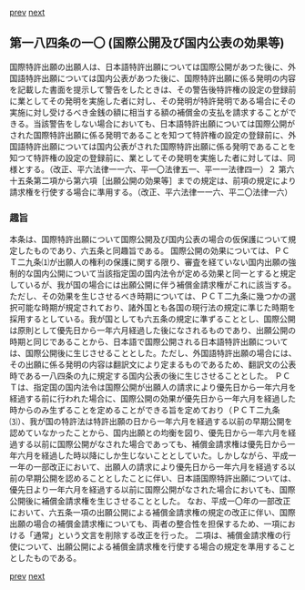 [prev](/specific/markdowns/特許法/260_Mp-Ch_9-At_184_9.md)
[next](/specific/markdowns/特許法/262_Mp-Ch_9-At_184_11.md)
## 第一八四条の一〇 (国際公開及び国内公表の効果等)
国際特許出願の出願人は、日本語特許出願については国際公開があつた後に、外国語特許出願については国内公表があつた後に、国際特許出願に係る発明の内容を記載した書面を提示して警告をしたときは、その警告後特許権の設定の登録前に業としてその発明を実施した者に対し、その発明が特許発明である場合にその実施に対し受けるべき金銭の額に相当する額の補償金の支払を請求することができる。当該警告をしない場合においても、日本語特許出願については国際公開がされた国際特許出願に係る発明であることを知つて特許権の設定の登録前に、外国語特許出願については国内公表がされた国際特許出願に係る発明であることを知つて特許権の設定の登録前に、業としてその発明を実施した者に対しては、同様とする。（改正、平六法律一一六、平一〇法律五一、平一一法律四一）２ 第六十五条第二項から第六項［出願公開の効果等］までの規定は、前項の規定により請求権を行使する場合に準用する。（改正、平六法律一一六、平二〇法律一六）

### 趣旨
本条は、国際特許出願について国際公開及び国内公表の場合の仮保護について規定したものであり、六五条と同趣旨である。
国際公開の効果については、ＰＣＴ二九条⑴が出願人の権利の保護に関する限り、審査を経ていない国内出願の強制的な国内公開について当該指定国の国内法令が定める効果と同一とすると規定しているが、我が国の場合には出願公開に伴う補償金請求権がこれに該当する。ただし、その効果を生じさせるべき時期については、ＰＣＴ二九条に幾つかの選択可能な時期が規定されており、諸外国とも各国の現行法の規定に準じた時期を採用するとしている。我が国としても六五条の規定に準ずることとし、国際公開は原則として優先日から一年六月経過した後になされるものであり、出願公開の時期と同じであることから、日本語で国際公開される日本語特許出願については、国際公開後に生じさせることとした。ただし、外国語特許出願の場合には、その出願に係る発明の内容は翻訳文により定まるものであるため、翻訳文の公表時である一八四条の九に規定する国内公表の後に生じさせることとした。
ＰＣＴは、指定国の国内法令は国際公開が出願人の請求により優先日から一年六月を経過する前に行われた場合に、国際公開の効果が優先日から一年六月を経過した時からのみ生ずることを定めることができる旨を定めており（ＰＣＴ二九条⑶）、我が国の特許法は特許出願の日から一年六月を経過する以前の早期公開を認めていなかったことから、国内出願との均衡を図り、優先日から一年六月を経過する以前に国際公開がなされた場合であっても、補償金請求権は優先日から一年六月を経過した時以降にしか生じないこととしていた。しかしながら、平成一一年の一部改正において、出願人の請求により優先日から一年六月を経過する以前の早期公開を認めることとしたことに伴い、日本語国際特許出願については、優先日より一年六月を経過する以前に国際公開がなされた場合においても、国際公開後に補償金請求権を生じさせることとした。
なお、平成一〇年の一部改正において、六五条一項の出願公開による補償金請求権の規定の改正に伴い、国際出願の場合の補償金請求権についても、両者の整合性を担保するため、一項における「通常」という文言を削除する改正を行った。
二項は、補償金請求権の行使について、出願公開による補償金請求権を行使する場合の規定を準用することとしたものである。

[prev](/specific/markdowns/特許法/260_Mp-Ch_9-At_184_9.md)
[next](/specific/markdowns/特許法/262_Mp-Ch_9-At_184_11.md)